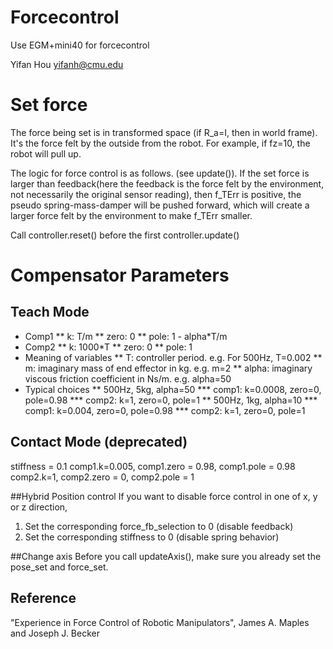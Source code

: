 # Forcecontrol

Use EGM+mini40 for forcecontrol

Yifan Hou
yifanh@cmu.edu

# Set force
The force being set is in transformed space (if R_a=I, then in world frame).
It's the force felt by the outside from the robot. For example, if fz=10, the
robot will pull up.

The logic for force control is as follows. (see update()).
If the set force is larger than feedback(here the feedback is the force felt
by the environment, not necessarily the original sensor reading), then f_TErr is
positive, the pseudo spring-mass-damper will be pushed forward, which will
create a larger force felt by the environment to make f_TErr smaller.

Call controller.reset() before the first controller.update()

# Compensator Parameters
## Teach Mode
* Comp1
** k: T/m
** zero: 0
** pole: 1 - alpha\*T/m
* Comp2
** k: 1000\*T
** zero: 0
** pole: 1
* Meaning of variables
** T: controller period. e.g. For 500Hz, T=0.002
** m: imaginary mass of end effector in kg. e.g. m=2
** alpha: imaginary viscous friction coefficient in Ns/m. e.g. alpha=50
* Typical choices
** 500Hz, 5kg, alpha=50
*** comp1: k=0.0008, zero=0, pole=0.98
*** comp2: k=1, zero=0, pole=1
** 500Hz, 1kg, alpha=10
*** comp1: k=0.004, zero=0, pole=0.98
*** comp2: k=1, zero=0, pole=1


## Contact Mode (deprecated)
stiffness = 0.1
comp1.k=0.005, comp1.zero = 0.98, comp1.pole = 0.98
comp2.k=1, comp2.zero = 0, comp2.pole = 1



##Hybrid Position control
If you want to disable force control in one of x, y or z direction,
1. Set the corresponding force_fb_selection to 0 (disable feedback)
2. Set the corresponding stiffness to 0 (disable spring behavior)

##Change axis
Before you call updateAxis(), make sure you already set the pose_set and force_set.

## Reference
"Experience in Force Control of Robotic Manipulators", James A. Maples and Joseph J. Becker
